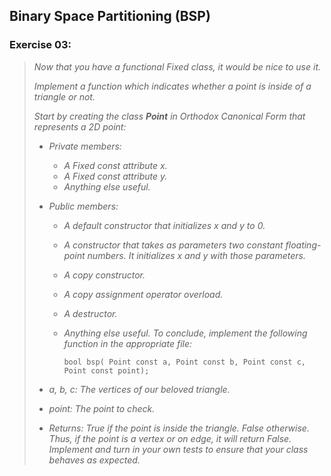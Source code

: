 ## Binary Space Partitioning (BSP)
### Exercise 03:
> <i>Now that you have a functional Fixed class, it would be nice to use it.
> 
> Implement a function which indicates whether a point is inside of a triangle or not.
>
> Start by creating the class <b>Point</b> in Orthodox Canonical Form that represents
a 2D point:
> * Private members:
>   * A Fixed const attribute x.
>   * A Fixed const attribute y.
>   * Anything else useful.
> * Public members:
>   * A default constructor that initializes x and y to 0.
>   * A constructor that takes as parameters two constant floating-point numbers.
It initializes x and y with those parameters.
>   * A copy constructor.
>   * A copy assignment operator overload.
>   * A destructor.
>   * Anything else useful.
> To conclude, implement the following function in the appropriate file:
>
>       </i>`bool bsp( Point const a, Point const b, Point const c, Point const point);`<i>
>
> * a, b, c: The vertices of our beloved triangle.
> * point: The point to check.
> * Returns: True if the point is inside the triangle. False otherwise.
Thus, if the point is a vertex or on edge, it will return False.
> Implement and turn in your own tests to ensure that your class behaves as expected.</i>